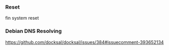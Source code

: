 ### Reset
fin system reset

### Debian DNS Resolving
https://github.com/docksal/docksal/issues/384#issuecomment-393652134